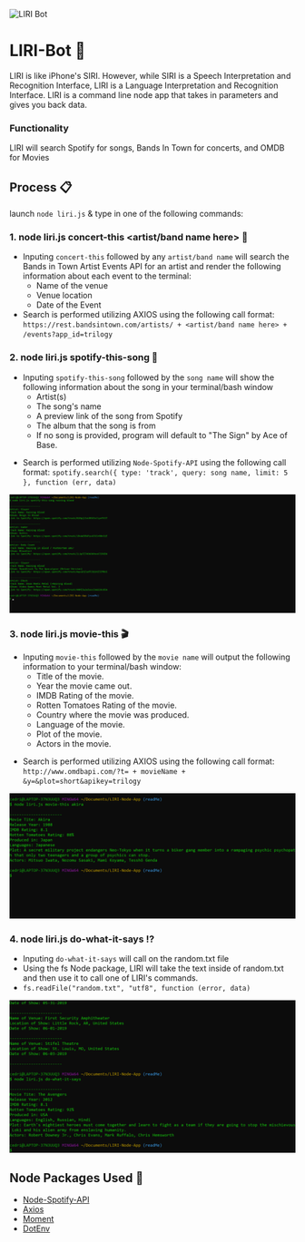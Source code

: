 ![LIRI Bot](https://media.giphy.com/media/ge7wTZ5tcpDyXlq4o0/giphy.gif)

# LIRI-Bot   👾 
LIRI is like iPhone's SIRI. However, while SIRI is a Speech Interpretation and Recognition Interface, LIRI is a Language Interpretation and Recognition Interface. LIRI is a command line node app that takes in parameters and gives you back data.

### Functionality
LIRI will search Spotify for songs, Bands In Town for concerts, and OMDB for Movies

## Process 📋 
launch `node liri.js` & type in one of the following commands:

### 1. node liri.js concert-this <artist/band name here> 🎤 

* Inputing `concert-this` followed by any `artist/band name` will search the Bands in Town Artist Events API for an artist and render the following information about each event to the terminal:
    - Name of the venue
    - Venue location
    - Date of the Event
* Search is performed utilizing AXIOS using the following call format: 
`https://rest.bandsintown.com/artists/ + <artist/band name here> + /events?app_id=trilogy`

### 2. node liri.js spotify-this-song <song name here>  🎼 

- Inputing `spotify-this-song` followed by the `song name` will show the following information about the song in your terminal/bash window
    - Artist(s)
    - The song's name
    - A preview link of the song from Spotify
    - The album that the song is from
    - If no song is provided, program will default to "The Sign" by Ace of Base.
* Search is performed utilizing `Node-Spotify-API` using the following call format: 
` spotify.search({ type: 'track', query: song name, limit: 5 }, function (err, data) `

![Spotify This Song](assets\images\LIRI-Node-App_spotify-this-song.png)

### 3. node liri.js movie-this <movie name here> 🎬

- Inputing `movie-this` followed by the `movie name` will output the following information to your terminal/bash window:
   * Title of the movie.
   * Year the movie came out.
   * IMDB Rating of the movie.
   * Rotten Tomatoes Rating of the movie.
   * Country where the movie was produced.
   * Language of the movie.
   * Plot of the movie.
   * Actors in the movie.

* Search is performed utilizing AXIOS using the following call format: 
`http://www.omdbapi.com/?t= + movieName + &y=&plot=short&apikey=trilogy`

![Movie This](assets\images\LIRI-Node-App_Movie-This.png)
   

### 4. node liri.js do-what-it-says ⁉️ 

- Inputing `do-what-it-says` will call on the random.txt file
- Using the fs Node package, LIRI will take the text inside of random.txt and then use it to call one of LIRI's commands.
- `fs.readFile("random.txt", "utf8", function (error, data)`

![Do What It Says](assets\images\LIRI-Node-App_do-what-it-says.png)

## Node Packages Used   🔨 
- [Node-Spotify-API](https://www.npmjs.com/package/node-spotify-api)
- [Axios](https://www.npmjs.com/package/axios)
- [Moment](https://www.npmjs.com/package/moment)
- [DotEnv](https://www.npmjs.com/package/dotenv)